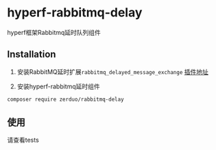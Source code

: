 # hyperf-rabbitmq-delay
hyperf框架Rabbitmq延时队列组件

## Installation

1. 安装RabbitMQ延时扩展`rabbitmq_delayed_message_exchange`
[插件地址](https://github.com/rabbitmq/rabbitmq-delayed-message-exchange/releases/tag/v3.8.0)

2. 安装hyperf-rabbitmq延时组件
```bash
composer require zerduo/rabbitmq-delay
```

## 使用

请查看tests

